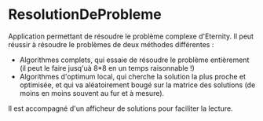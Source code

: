 # ResolutionDeProbleme

Application permettant de résoudre le problème complexe d'Eternity. Il peut réussir à résoudre le problèmes de deux méthodes différentes : 

- Algorithmes complets, qui essaie de résoudre le problème entièrement (il peut le faire jusq'uà 8*8 en un temps raisonnable !)
- Algorithmes d'optimum local, qui cherche la solution la plus proche et optimisée, et qui va aléatoirement bougé sur la matrice des solutions (de moins en moins souvent au fur et à mesure).

Il est accompagné d'un afficheur de solutions pour faciliter la lecture.
